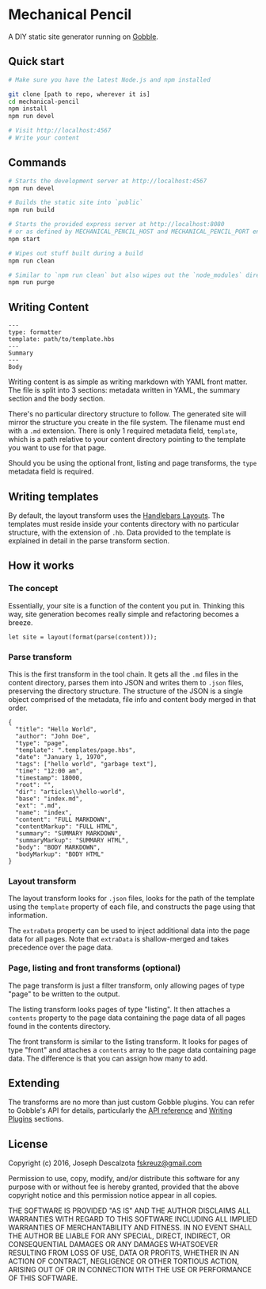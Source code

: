 # Mechanical Pencil

A DIY static site generator running on [Gobble](https://github.com/gobblejs/gobble).

## Quick start

```sh
# Make sure you have the latest Node.js and npm installed

git clone [path to repo, wherever it is]
cd mechanical-pencil
npm install
npm run devel

# Visit http://localhost:4567
# Write your content
```


## Commands

```sh
# Starts the development server at http://localhost:4567
npm run devel

# Builds the static site into `public`
npm run build

# Starts the provided express server at http://localhost:8080
# or as defined by MECHANICAL_PENCIL_HOST and MECHANICAL_PENCIL_PORT env vars
npm start

# Wipes out stuff built during a build
npm run clean

# Similar to `npm run clean` but also wipes out the `node_modules` directory
npm run purge

```

## Writing Content

```
---
type: formatter
template: path/to/template.hbs
---
Summary
---
Body

```

Writing content is as simple as writing markdown with YAML front matter. The file is split into 3 sections: metadata written in YAML, the summary section and the body section. 

There's no particular directory structure to follow. The generated site will mirror the structure you create in the file system. The filename must end with a `.md` extension. There is only 1 required metadata field, `template`, which is a path relative to your content directory pointing to the template you want to use for that page.

Should you be using the optional front, listing and page transforms, the `type` metadata field is required.

## Writing templates

By default, the layout transform uses the [Handlebars Layouts](https://github.com/shannonmoeller/handlebars-layouts). The templates must reside inside your contents directory with no particular structure, with the extension of `.hb`. Data provided to the template is explained in detail in the parse transform section.


## How it works

### The concept

Essentially, your site is a function of the content you put in. Thinking this way, site generation becomes really simple and refactoring becomes a breeze.


```
let site = layout(format(parse(content)));

```

### Parse transform


This is the first transform in the tool chain. It gets all the `.md` files in the content directory, parses them into JSON and writes them to `.json` files, preserving the directory structure. The structure of the JSON is a single object comprised of the metadata, file info and content body merged in that order. 

```
{
  "title": "Hello World",
  "author": "John Doe",
  "type": "page",
  "template": ".templates/page.hbs",
  "date": "January 1, 1970",
  "tags": ["hello world", "garbage text"],
  "time": "12:00 am",
  "timestamp": 18000,
  "root": "",
  "dir": "articles\\hello-world",
  "base": "index.md",
  "ext": ".md",
  "name": "index",
  "content": "FULL MARKDOWN",
  "contentMarkup": "FULL HTML",
  "summary": "SUMMARY MARKDOWN",
  "summaryMarkup": "SUMMARY HTML",
  "body": "BODY MARKDOWN",
  "bodyMarkup": "BODY HTML"
}

```

### Layout transform

The layout transform looks for `.json` files, looks for the path of the template using the `template` property of each file, and constructs the page using that information.

The `extraData` property can be used to inject additional data into the page data for all pages. Note that `extraData` is shallow-merged and takes precedence over the page data.


### Page, listing and front transforms (optional)


The page transform is just a filter transform, only allowing pages of type "page" to be written to the output.

The listing transform looks pages of type "listing". It then attaches a `contents` property to the page data containing the page data of all pages found in the contents directory.

The front transform is similar to the listing transform. It looks for pages of type "front" and attaches a `contents` array to the page data containing page data. The difference is that you can assign how many to add.

## Extending

The transforms are no more than just custom Gobble plugins. You can refer to Gobble's API for details, particularly the [API reference](https://github.com/gobblejs/gobble/wiki/API-reference) and [Writing Plugins](https://github.com/gobblejs/gobble/wiki/Writing-plugins) sections.



## License

Copyright (c) 2016, Joseph Descalzota <fskreuz@gmail.com>

Permission to use, copy, modify, and/or distribute this software for any purpose with or without fee is hereby granted, provided that the above copyright notice and this permission notice appear in all copies.

THE SOFTWARE IS PROVIDED "AS IS" AND THE AUTHOR DISCLAIMS ALL WARRANTIES WITH REGARD TO THIS SOFTWARE INCLUDING ALL IMPLIED WARRANTIES OF MERCHANTABILITY AND FITNESS. IN NO EVENT SHALL THE AUTHOR BE LIABLE FOR ANY SPECIAL, DIRECT, INDIRECT, OR CONSEQUENTIAL DAMAGES OR ANY DAMAGES WHATSOEVER RESULTING FROM LOSS OF USE, DATA OR PROFITS, WHETHER IN AN ACTION OF CONTRACT, NEGLIGENCE OR OTHER TORTIOUS ACTION, ARISING OUT OF OR IN CONNECTION WITH THE USE OR PERFORMANCE OF THIS SOFTWARE.